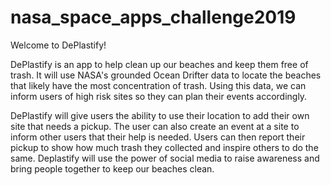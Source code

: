 # nasa_space_apps_challenge2019

Welcome to DePlastify!

DePlastify is an app to help clean up our beaches and keep them free of trash. It will use NASA's grounded Ocean Drifter data to locate the beaches that likely have the most concentration of trash. Using this data, we can inform users of high risk sites so they can plan their events accordingly.

DePlastify will give users the ability to use their location to add their own site that needs a pickup. The user can also create an event at a site to inform other users that their help is needed. Users can then report their pickup to show how much trash they collected and inspire others to do the same. Deplastify will use the power of social media to raise awareness and bring people together to keep our beaches clean.